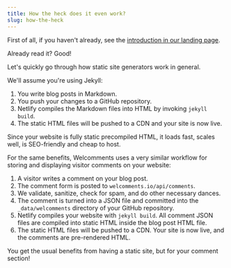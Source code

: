 ```yaml
---
title: How the heck does it even work?
slug: how-the-heck
---
```


First of all, if you haven't already, see the [introduction in our landing page](https://welcomments.io).

Already read it? Good!

Let's quickly go through how static site generators work in general.

We'll assume you're using Jekyll:

1. You write blog posts in Markdown.
2. You push your changes to a GitHub repository.
3. Netlify compiles the Markdown files into HTML by invoking `jekyll build`.
4. The static HTML files will be pushed to a CDN and your site is now live.

Since your website is fully static precompiled HTML, it loads fast, scales well, is SEO-friendly and cheap to host.

For the same benefits, Welcomments uses a very similar workflow for storing and displaying visitor comments on your website:

1. A visitor writes a comment on your blog post.
2. The comment form is posted to `welcomments.io/api/comments`.
3. We validate, sanitize, check for spam, and do other necessary dances.
4. The comment is turned into a JSON file and committed into the `_data/welcomments` directory of your GitHub repository.
5. Netlify compiles your website with `jekyll build`. All comment JSON files are compiled into static HTML inside the blog post HTML file.
6. The static HTML files will be pushed to a CDN. Your site is now live, and the comments are pre-rendered HTML.

You get the usual benefits from having a static site, but for your comment section!